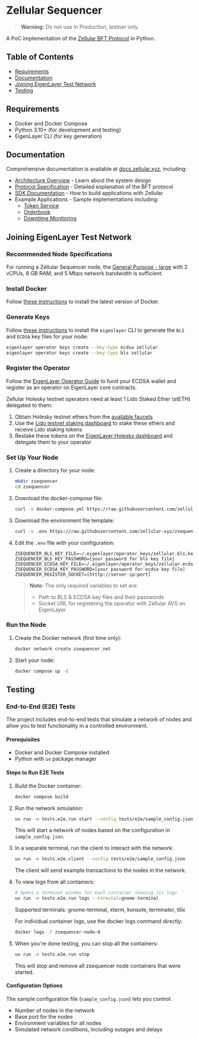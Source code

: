 # Zellular Sequencer

> **Warning:** Do not use in Production, testnet only.

A PoC implementation of the [Zellular BFT Protocol](https://docs.zellular.xyz/protocol.html) in Python.

## Table of Contents

- [Requirements](#requirements)
- [Documentation](#documentation)
- [Joining EigenLayer Test Network](#joining-eigenlayer-test-network)
- [Testing](#testing)

## Requirements

- Docker and Docker Compose
- Python 3.10+ (for development and testing)
- EigenLayer CLI (for key generation)

## Documentation

Comprehensive documentation is available at [docs.zellular.xyz](https://docs.zellular.xyz/), including:

- [Architecture Overview](https://docs.zellular.xyz/architecture.html) - Learn about the system design
- [Protocol Specification](https://docs.zellular.xyz/protocol.html) - Detailed explanation of the BFT protocol
- [SDK Documentation](https://docs.zellular.xyz/sdk.html) - How to build applications with Zellular
- Example Applications - Sample implementations including:
  - [Token Service](https://docs.zellular.xyz/examples/token.html)
  - [Orderbook](https://docs.zellular.xyz/examples/orderbook.html)
  - [Downtime Monitoring](https://docs.zellular.xyz/examples/downtime_monitoring.html)

## Joining EigenLayer Test Network

### Recommended Node Specifications

For running a Zellular Sequencer node, the [General Purpose - large](https://docs.eigenlayer.xyz/eigenlayer/operator-guides/eigenlayer-node-classes#general-purpose-eigenlayer-node-classes) with 2 vCPUs, 8 GB RAM, and 5 Mbps network bandwidth is sufficient.

### Install Docker

Follow [these instructions](https://docs.docker.com/engine/install/#server) to install the latest version of Docker.

### Generate Keys

Follow [these instructions](https://docs.eigenlayer.xyz/eigenlayer/operator-guides/operator-installation#install-cli-using-binary) to install the `eigenlayer` CLI to generate the `BLS` and `ECDSA` key files for your node:

```bash
eigenlayer operator keys create --key-type ecdsa zellular
eigenlayer operator keys create --key-type bls zellular
```

### Register the Operator

Follow the [EigenLayer Operator Guide](https://docs.eigenlayer.xyz/eigenlayer/operator-guides/operator-installation#fund-ecdsa-wallet) to fund your ECDSA wallet and register as an operator on EigenLayer core contracts.

Zellular Holesky testnet operators need at least 1 Lido Staked Ether (stETH) delegated to them:

1. Obtain Holesky testnet ethers from the [available faucets](https://docs.eigenlayer.xyz/eigenlayer/restaking-guides/restaking-user-guide/testnet/obtaining-testnet-eth-and-liquid-staking-tokens-lsts#obtain-holesky-eth-aka-holeth-via-a-faucet)
2. Use the [Lido testnet staking dashboard](https://stake-holesky.testnet.fi/) to stake these ethers and receive Lido staking tokens
3. Restake these tokens on the [EigenLayer Holesky dashboard](https://holesky.eigenlayer.xyz/restake/stETH) and delegate them to your operator

### Set Up Your Node

1. Create a directory for your node:
   ```bash
   mkdir zsequencer
   cd zsequencer
   ```

2. Download the docker-compose file:
   ```bash
   curl -o docker-compose.yml https://raw.githubusercontent.com/zellular-xyz/zsequencer/refs/heads/main/docker-compose-pull.yml
   ```

3. Download the environment file template:
   ```bash
   curl -o .env https://raw.githubusercontent.com/zellular-xyz/zsequencer/refs/heads/main/.env.example
   ```

4. Edit the `.env` file with your configuration:
   ```
   ZSEQUENCER_BLS_KEY_FILE=~/.eigenlayer/operator_keys/zellular.bls.key.json
   ZSEQUENCER_BLS_KEY_PASSWORD=[your password for bls key file]
   ZSEQUENCER_ECDSA_KEY_FILE=~/.eigenlayer/operator_keys/zellular.ecdsa.key.json
   ZSEQUENCER_ECDSA_KEY_PASSWORD=[your password for ecdsa key file]
   ZSEQUENCER_REGISTER_SOCKET=[htttp://server-ip:port]
   ```

   > **Note**: The only required variables to set are:
   > - Path to BLS & ECDSA key files and their passwords
   > - Socket URL for registering the operator with Zellular AVS on EigenLayer

### Run the Node

1. Create the Docker network (first time only):
   ```bash
   docker network create zsequencer_net
   ```

2. Start your node:
   ```bash
   docker compose up -d
   ```

## Testing

### End-to-End (E2E) Tests

The project includes end-to-end tests that simulate a network of nodes and allow you to test functionality in a controlled environment.

#### Prerequisites

- Docker and Docker Compose installed
- Python with `uv` package manager

#### Steps to Run E2E Tests

1. Build the Docker container:
   ```bash
   docker compose build
   ```

2. Run the network simulation:
   ```bash
   uv run -m tests.e2e.run start --config tests/e2e/sample_config.json
   ```
   This will start a network of nodes based on the configuration in `sample_config.json`.

3. In a separate terminal, run the client to interact with the network:
   ```bash
   uv run -m tests.e2e.client --config tests/e2e/sample_config.json
   ```
   The client will send example transactions to the nodes in the network.

4. To view logs from all containers:
   ```bash
   # Opens a terminal window for each container showing its logs
   uv run -m tests.e2e.run logs --terminal=gnome-terminal
   ```
   Supported terminals: gnome-terminal, xterm, konsole, terminator, tilix

   For individual container logs, use the docker logs command directly:
   ```bash
   docker logs -f zsequencer-node-0
   ```

5. When you're done testing, you can stop all the containers:
   ```bash
   uv run -m tests.e2e.run stop
   ```
   This will stop and remove all zsequencer node containers that were started.

#### Configuration Options

The sample configuration file (`sample_config.json`) lets you control:
- Number of nodes in the network
- Base port for the nodes
- Environment variables for all nodes
- Simulated network conditions, including outages and delays
